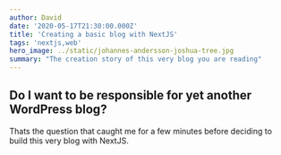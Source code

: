 ```yaml
---
author: David
date: '2020-05-17T21:30:00.000Z'
title: 'Creating a basic blog with NextJS'
tags: 'nextjs,web'
hero_image: ../static/johannes-andersson-joshua-tree.jpg
summary: "The creation story of this very blog you are reading"
---
```


## Do I want to be responsible for yet another WordPress blog?

Thats the question that caught me for a few minutes before deciding to build this very blog with NextJS.